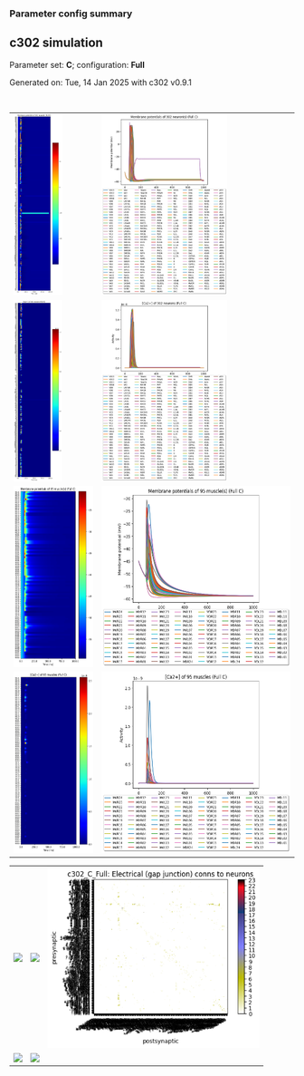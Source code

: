 ### Parameter config summary 
<h2>c302 simulation</h2>
<p>Parameter set: <b>C</b>; configuration: <b>Full</b></p>
<p>Generated on: Tue, 14 Jan 2025 with c302 v0.9.1</p><br/>
<table>

<tr>
  <td><a href="images/neurons_C_Full.png"><img alt=" " src="images/neurons_C_Full.png" height="320"/></a></td>
  <td><a href="images/traces_neuron_Full_C.png"><img alt=" " src="images/traces_neuron_Full_C.png" height="320"/></a></td>
</tr>

<tr>
  <td><a href="images/neuron_activity_C_Full.png"><img alt=" " src="images/neuron_activity_C_Full.png" height="320"/></a></td>
  <td><a href="images/traces_neuron_activity_Full_C.png"><img alt=" " src="images/traces_neuron_activity_Full_C.png" height="320"/></a></td>
</tr>

<tr>
  <td><a href="images/muscles_C_Full.png"><img alt=" " src="images/muscles_C_Full.png" height="320"/></a></td>
  <td><a href="images/traces_muscles_Full_C.png"><img alt=" " src="images/traces_muscles_Full_C.png" height="320"/></a></td>
</tr>

<tr>
  <td><a href="images/muscle_activity_C_Full.png"><img alt=" " src="images/muscle_activity_C_Full.png" height="320"/></a></td>
  <td><a href="images/traces_muscles_activity_Full_C.png"><img alt=" " src="images/traces_muscles_activity_Full_C.png" height="320"/></a></td>
</tr>
</table>
<table>

<tr><td><a href="images/c302_C_Full_exc_to_neurons.png"><img alt=" " src="images/c302_C_Full_exc_to_neurons.png" height="320"/></a></td>

  <td><a href="images/c302_C_Full_inh_to_neurons.png"><img alt=" " src="images/c302_C_Full_inh_to_neurons.png" height="320"/></a></td>

  <td><a href="images/c302_C_Full_elec_neurons_neurons.png"><img alt=" " src="images/c302_C_Full_elec_neurons_neurons.png" height="320"/></a></td></tr>

<tr><td><a href="images/c302_C_Full_exc_to_muscles.png"><img alt=" " src="images/c302_C_Full_exc_to_muscles.png" height="320"/></a></td>

  <td><a href="images/c302_C_Full_inh_to_muscles.png"><img alt=" " src="images/c302_C_Full_inh_to_muscles.png" height="320"/></a></td></tr>
</table>
